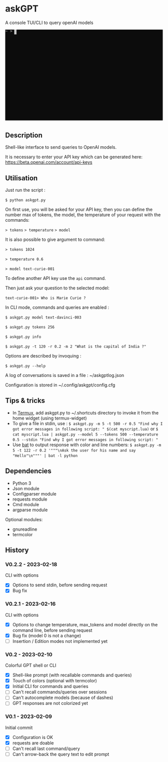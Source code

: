# askGPT

A console TUI/CLI to query openAI models

![Terminal animation](https://raw.githubusercontent.com/pguimier/askgpt/main/termtosvg_v0.2.2.svg)

## Description

Shell-like interface to send queries to OpenAI models.

It is necessary to enter your API key which can be generated here: https://beta.openai.com/account/api-keys

## Utilisation

Just run the script :

`$ python askgpt.py`

On first use, you will be asked for your API key, then you can define the number max of tokens, the model, the temperature of your request with the commands:

`> tokens`
`> temperature`
`> model`

It is also possible to give argument to command:

`> tokens 1024`

`> temperature 0.6`

`> model text-curie-001`

To define another API key use the `api` command.

Then just ask your question to the selected model:

`text-curie-001> Who is Marie Curie ?`

In CLI mode, commands and queries are enabled :

`$ askgpt.py model text-davinci-003`

`$ askgpt.py tokens 256`

`$ askgpt.py info`

`$ askgpt.py -t 120 -r 0.2 -m 2 "What is the capital of India ?"`

Options are described by invoquing :

`$ askgpt.py --help`


A log of conversations is saved in a file : ~/askgptlog.json

Configuration is stored in ~/.config/askgpt/config.cfg

## Tips & tricks

- In [Termux](https://github.com/termux), add askgpt.py to ~/.shortcuts directory to invoke it from the home widget (using termux-widget)
- To give a file in stdin, use :
	`$ askgpt.py -m 5 -t 500 -r 0.5 "Find why I got error messages in following script: " $(cat myscript.lua)`
	or
	`$ cat myscript.lua | askgpt.py --model 5 --tokens 500 --temperature 0.5 --stdin "Find why I got error messages in following script: "`
- Use [bat](https://github.com/sharkdp/bat) to output response with color and line numbers:
	`$ askgpt.py -m 5 -t 122 -r 0.2 '"""\nAsk the user for his name and say "Hello"\n"""' | bat -l python`

## Dependencies

- Python 3
- Json module
- Configparser module
- requests module
- Cmd module
- argparse module

Optional modules:
- gnureadline
- termcolor

## History

### V0.2.2 - 2023-02-18

CLI with options

- [x] Options to send stdin, before sending request
- [x] Bug fix

### V0.2.1 - 2023-02-16

CLI with options

- [x] Options to change temperature, max_tokens and model directly on the command line, before sending request
- [x] Bug fix (model 0 is not a change)
- [ ] Insertion / Edition modes not implemented yet

### V0.2 - 2023-02-10

Colorful GPT shell or CLI

- [x] Shell-like prompt (with recallable commands and queries)
- [x] Touch of colors (optional with termcolor)
- [x] Initial CLI for commands and queries
- [ ] Can't recall commands/queries over sessions
- [ ] Can't autocomplete models (because of dashes)
- [ ] GPT responses are not colorized yet

### V0.1 - 2023-02-09

Initial commit

- [x] Configuration is OK
- [x] requests are doable
- [ ] Can't recall last command/query
- [ ] Can't arrow-back the query text to edit prompt